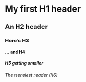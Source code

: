 # My first H1 header
## An H2 header
### Here's H3
#### ... and H4
##### H5 getting smaller
###### The teensiest header (H6)
